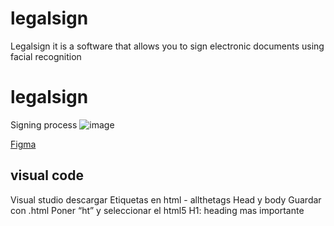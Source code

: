 # legalsign
Legalsign it is a software that allows you to sign electronic documents using facial recognition
#  legalsign
Signing process
![image](https://user-images.githubusercontent.com/75318273/101065219-e2055700-3562-11eb-8a39-ef2f5724ef72.png)

[Figma](https://www.figma.com/proto/RbDee8vGPhli7ri6xuvhwG/TOC-Meeting?node-id=210%3A723&scaling=min-zoom)

## visual code ##
Visual studio descargar
Etiquetas en html - allthetags
Head y body
Guardar con .html
Poner “ht” y seleccionar el html5
H1: heading mas importante
